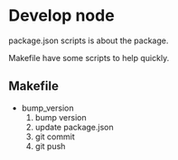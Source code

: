 # Develop node

package.json scripts is about the package.

Makefile have some scripts to help quickly.

## Makefile

- bump_version
  1. bump version
  1. update package.json
  1. git commit
  1. git push
